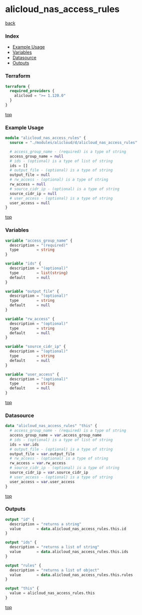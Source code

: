# alicloud_nas_access_rules

[back](../alicloud.md)

### Index

- [Example Usage](#example-usage)
- [Variables](#variables)
- [Datasource](#datasource)
- [Outputs](#outputs)

### Terraform

```terraform
terraform {
  required_providers {
    alicloud = ">= 1.120.0"
  }
}
```

[top](#index)

### Example Usage

```terraform
module "alicloud_nas_access_rules" {
  source = "./modules/alicloud/d/alicloud_nas_access_rules"

  # access_group_name - (required) is a type of string
  access_group_name = null
  # ids - (optional) is a type of list of string
  ids = []
  # output_file - (optional) is a type of string
  output_file = null
  # rw_access - (optional) is a type of string
  rw_access = null
  # source_cidr_ip - (optional) is a type of string
  source_cidr_ip = null
  # user_access - (optional) is a type of string
  user_access = null
}
```

[top](#index)

### Variables

```terraform
variable "access_group_name" {
  description = "(required)"
  type        = string
}

variable "ids" {
  description = "(optional)"
  type        = list(string)
  default     = null
}

variable "output_file" {
  description = "(optional)"
  type        = string
  default     = null
}

variable "rw_access" {
  description = "(optional)"
  type        = string
  default     = null
}

variable "source_cidr_ip" {
  description = "(optional)"
  type        = string
  default     = null
}

variable "user_access" {
  description = "(optional)"
  type        = string
  default     = null
}
```

[top](#index)

### Datasource

```terraform
data "alicloud_nas_access_rules" "this" {
  # access_group_name - (required) is a type of string
  access_group_name = var.access_group_name
  # ids - (optional) is a type of list of string
  ids = var.ids
  # output_file - (optional) is a type of string
  output_file = var.output_file
  # rw_access - (optional) is a type of string
  rw_access = var.rw_access
  # source_cidr_ip - (optional) is a type of string
  source_cidr_ip = var.source_cidr_ip
  # user_access - (optional) is a type of string
  user_access = var.user_access
}
```

[top](#index)

### Outputs

```terraform
output "id" {
  description = "returns a string"
  value       = data.alicloud_nas_access_rules.this.id
}

output "ids" {
  description = "returns a list of string"
  value       = data.alicloud_nas_access_rules.this.ids
}

output "rules" {
  description = "returns a list of object"
  value       = data.alicloud_nas_access_rules.this.rules
}

output "this" {
  value = alicloud_nas_access_rules.this
}
```

[top](#index)